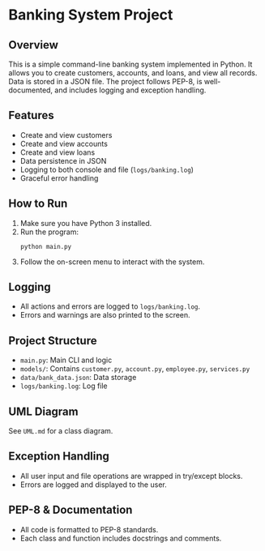 # Banking System Project

## Overview
This is a simple command-line banking system implemented in Python. It allows you to create customers, accounts, and loans, and view all records. Data is stored in a JSON file. The project follows PEP-8, is well-documented, and includes logging and exception handling.

## Features
- Create and view customers
- Create and view accounts
- Create and view loans
- Data persistence in JSON
- Logging to both console and file (`logs/banking.log`)
- Graceful error handling

## How to Run
1. Make sure you have Python 3 installed.
2. Run the program:
   ```
   python main.py
   ```
3. Follow the on-screen menu to interact with the system.

## Logging
- All actions and errors are logged to `logs/banking.log`.
- Errors and warnings are also printed to the screen.

## Project Structure
- `main.py`: Main CLI and logic
- `models/`: Contains `customer.py`, `account.py`, `employee.py`, `services.py`
- `data/bank_data.json`: Data storage
- `logs/banking.log`: Log file

## UML Diagram
See `UML.md` for a class diagram.

## Exception Handling
- All user input and file operations are wrapped in try/except blocks.
- Errors are logged and displayed to the user.

## PEP-8 & Documentation
- All code is formatted to PEP-8 standards.
- Each class and function includes docstrings and comments.
